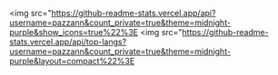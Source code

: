 <img src="https://github-readme-stats.vercel.app/api?username=pazzann&count_private=true&theme=midnight-purple&show_icons=true%22%3E
<img src="https://github-readme-stats.vercel.app/api/top-langs?username=pazzann&count_private=true&theme=midnight-purple&layout=compact%22%3E
